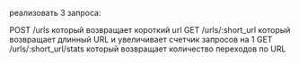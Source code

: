 реализовать 3 запроса:

POST /urls который возвращает короткий url
GET /urls/:short_url который возвращает длинный URL и увеличивает счетчик запросов на 1
GET /urls/:short_url/stats который возвращает количество переходов по URL
